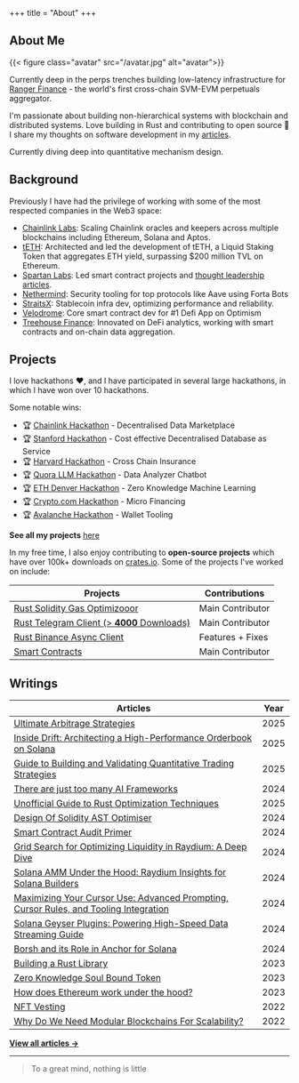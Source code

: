 +++
title = "About"
+++

## About Me

{{< figure class="avatar" src="/avatar.jpg" alt="avatar">}}

Currently deep in the perps trenches building low-latency infrastructure for [Ranger Finance](https://www.ranger.finance) - the world's first cross-chain SVM-EVM perpetuals aggregator.

I'm passionate about building non-hierarchical systems with blockchain and distributed systems. Love building in Rust and contributing to open source 🦀 I share my thoughts on software development in my [articles](/articles).

Currently diving deep into quantitative mechanism design.

## Background

Previously I have had the privilege of working with some of the most respected companies in the Web3 space:

- [Chainlink Labs](https://chain.link/): Scaling Chainlink oracles and keepers across multiple blockchains including Ethereum, Solana and Aptos.
- [tETH](https://docs.treehouse.finance/protocol/teth/introduction): Architected and led the development of tETH, a Liquid Staking Token that aggregates ETH yield, surpassing $200 million TVL on Ethereum.
- [Spartan Labs](https://www.spartangroup.io/): Led smart contract projects and [thought leadership articles](https://medium.com/@spartanlabs).
- [Nethermind](https://www.nethermind.io/): Security tooling for top protocols like Aave using Forta Bots
- [StraitsX](https://straitsx.com/): Stablecoin infra dev, optimizing performance and reliability.
- [Velodrome](https://velodrome.finance/): Core smart contract dev for #1 Defi App on Optimism
- [Treehouse Finance](https://www.treehouse.finance/): Innovated on DeFi analytics, working with smart contracts and on-chain data aggregation.

## Projects

I love hackathons ❤️, and I have participated in several large hackathons, in which I have won over 10 hackathons.

Some notable wins:

- 🏆 [Chainlink Hackathon](https://devpost.com/software/silas-avery-yong-kang) - Decentralised Data Marketplace
- 🏆 [Stanford Hackathon](https://devpost.com/software/controldb) - Cost effective Decentralised Database as Service
- 🏆 [Harvard Hackathon](https://www.notion.so/yongkangchia/Cross-chain-Insurance-Harvard-Blockchain-Hack-Winner-3aeb7eb48da4491b868c7d2ae69fd0a6) - Cross Chain Insurance
- 🏆 [Quora LLM Hackathon](https://poe.com/DataAnalyzer) - Data Analyzer Chatbot
- 🏆 [ETH Denver Hackathon](https://www.gelk.in/) - Zero Knowledge Machine Learning
- 🏆 [Crypto.com Hackathon](https://www.notion.so/yongkangchia/f253051d42da4602a936f5c7f406b433?v=8aa370ed01ab44e1830275f58ca04521&p=7c323fca064e44dba93912faa83dab85&pm=c) - Micro Financing
- 🏆 [Avalanche Hackathon](https://www.notion.so/yongkangchia/Derisk-AVAX-Hackathon-Winner-febf80966ec14c8984bfa848a0f4a2f7) - Wallet Tooling

**See all my projects** [here](https://www.notion.so/yongkangchia/f253051d42da4602a936f5c7f406b433?v=8aa370ed01ab44e1830275f58ca04521)

In my free time, I also enjoy contributing to **open-source projects** which have over 100k+ downloads on [crates.io](https://crates.io/users/yongkangc). Some of the projects I've worked on include:

| Projects                                                                                     | Contributions    |
| -------------------------------------------------------------------------------------------- | ---------------- |
| [Rust Solidity Gas Optimizooor](https://github.com/ExtremelySunnyYK/Solidity-Gas-Optimizoor) | Main Contributor |
| [Rust Telegram Client (> **4000** Downloads)](https://crates.io/crates/rustygram)            | Main Contributor |
| [Rust Binance Async Client](https://crates.io/crates/rustygram)                              | Features + Fixes |
| [Smart Contracts](https://github.com/SpartanLabsXyz/spartanlabs-contracts)                   | Main Contributor |

## Writings

| Articles                                                                                                                                                                                        | Year |
| ----------------------------------------------------------------------------------------------------------------------------------------------------------------------------------------------- | ---- |
| [Ultimate Arbitrage Strategies](/articles/arbitrage)                                                                                                                                            | 2025 |
| [Inside Drift: Architecting a High-Performance Orderbook on Solana](/articles/drift-orderbook)                                                                                                  | 2025 |
| [Guide to Building and Validating Quantitative Trading Strategies](/articles/quant-trading-guide)                                                                                               | 2025 |
| [There are just too many AI Frameworks](/articles/ai-frameworks)                                                                                                                                | 2024 |
| [Unofficial Guide to Rust Optimization Techniques](/articles/rust-optimization)                                                                                                                 | 2025 |
| [Design Of Solidity AST Optimiser](https://medium.com/@extremelysunnyyk/from-idea-to-implementation-creating-a-solidity-gas-optimizer-for-smart-contracts-0a103c2bfd24?postPublishedType=repub) | 2024 |
| [Smart Contract Audit Primer](https://extremelysunnyyk.medium.com/preparing-for-a-comprehensive-smart-contract-audit-a-primer-56427c725b0b)                                                     | 2024 |
| [Grid Search for Optimizing Liquidity in Raydium: A Deep Dive](/articles/raydium-liquidity)                                                                                                     | 2024 |
| [Solana AMM Under the Hood: Raydium Insights for Solana Builders](/articles/raydium-amm)                                                                                                        | 2024 |
| [Maximizing Your Cursor Use: Advanced Prompting, Cursor Rules, and Tooling Integration](/articles/cursor-optimization)                                                                          | 2024 |
| [Solana Geyser Plugins: Powering High-Speed Data Streaming Guide](/articles/solana-geyser)                                                                                                      | 2024 |
| [Borsh and its Role in Anchor for Solana](/articles/borsh-anchor)                                                                                                                               | 2024 |
| [Building a Rust Library](https://extremelysunnyyk.medium.com/my-experience-building-a-rust-library-rustygram-a217d635924b)                                                                     | 2023 |
| [Zero Knowledge Soul Bound Token](https://medium.com/the-spartan-group/the-construction-of-the-soul-part-3-soulbound-token-with-zk-snark-implementation-900d808b9e79)                           | 2023 |
| [How does Ethereum work under the hood?](https://extremelysunnyyk.medium.com/how-does-ethereum-work-under-the-hood-understanding-evm-basics-in-simple-english-bdba2d888d63)                     | 2023 |
| [NFT Vesting](https://medium.com/the-spartan-group/nft-vesting-with-time-locks-b7932b186a6e)                                                                                                    | 2022 |
| [Why Do We Need Modular Blockchains For Scalability?](https://medium.com/coinmonks/why-we-need-modular-blockchains-for-scalability-276f4d724b0e)                                                | 2022 |

**[View all articles →](/articles)**

---

> To a great mind, nothing is little
